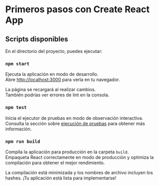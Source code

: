 # Primeros pasos con Create React App

## Scripts disponibles

En el directorio del proyecto, puedes ejecutar:

### `npm start`

Ejecuta la aplicación en modo de desarrollo.\
Abre [http://localhost:3000](http://localhost:3000) para verla en tu navegador.

La página se recargará al realizar cambios.\
También podrías ver errores de lint en la consola.

### `npm test`

Inicia el ejecutor de pruebas en modo de observación interactiva.\
Consulta la sección sobre [ejecución de pruebas](https://facebook.github.io/create-react-app/docs/running-tests) para obtener más información.

### `npm run build`

Compila la aplicación para producción en la carpeta `build`.\
Empaqueta React correctamente en modo de producción y optimiza la compilación para obtener el mejor rendimiento.

La compilación está minimizada y los nombres de archivo incluyen los hashes.
¡Tu aplicación está lista para implementarse!

